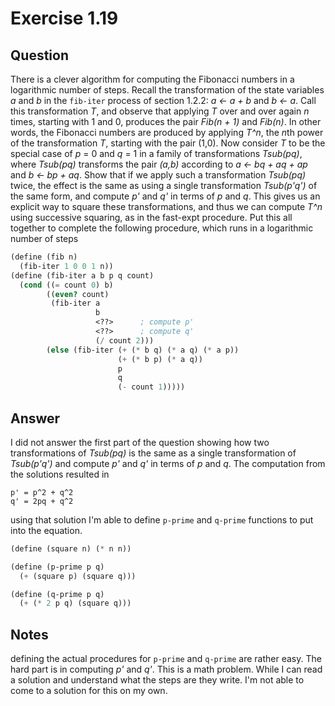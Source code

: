 Exercise 1.19
============

## Question

There is a clever algorithm for computing the Fibonacci numbers in a logarithmic number of steps. Recall the transformation of the state variables *a* and *b* in the ```fib-iter``` process of section 1.2.2: *a <-  a + b* and *b <- a*. Call this transformation *T*, and observe that applying *T* over and over again *n* times, starting with 1 and 0, produces the pair *Fib(n + 1)* and *Fib(n)*. In other words, the Fibonacci numbers are produced by applying *T^n*, the *n*th power of the transformation *T*, starting with the pair (1,0). Now consider *T* to be the special case of *p* = 0 and *q* = 1 in a family of transformations *Tsub(pq)*, where *Tsub(pq)* transforms the pair *(a,b)* according to *a <- bq + aq + ap* and *b <- bp + aq*. Show that if we apply such a transformation *Tsub(pq)* twice, the effect is the same as using a single transformation *Tsub(p'q')* of the same form, and compute *p'* and *q'* in terms of *p* and *q*. This gives us an explicit way to square these transformations, and thus we can compute *T^n* using successive squaring, as in the fast-expt procedure. Put this all together to complete the following procedure, which runs in a logarithmic number of steps

```scheme
(define (fib n)
  (fib-iter 1 0 0 1 n))
(define (fib-iter a b p q count)
  (cond ((= count 0) b)
        ((even? count)
         (fib-iter a
                   b
                   <??>      ; compute p'
                   <??>      ; compute q'
                   (/ count 2)))
        (else (fib-iter (+ (* b q) (* a q) (* a p))
                        (+ (* b p) (* a q))
                        p
                        q
                        (- count 1)))))
```


## Answer

I did not answer the first part of the question showing how two transformations of *Tsub(pq)* is the same as a single transformation of *Tsub(p'q')* and compute *p'* and *q'* in terms of *p* and *q*. The computation from the solutions resulted in

```
p' = p^2 + q^2
q' = 2pq + q^2
```

using that solution I'm able to define ```p-prime``` and ```q-prime``` functions to put into the equation.

```scheme
(define (square n) (* n n))

(define (p-prime p q)
  (+ (square p) (square q)))

(define (q-prime p q)
  (+ (* 2 p q) (square q)))
```


## Notes

defining the actual procedures for ```p-prime``` and ```q-prime``` are rather easy. The hard part is in computing *p'* and *q'*. This is a math problem. While I can read a solution and understand what the steps are they write. I'm not able to come to a solution for this on my own.
